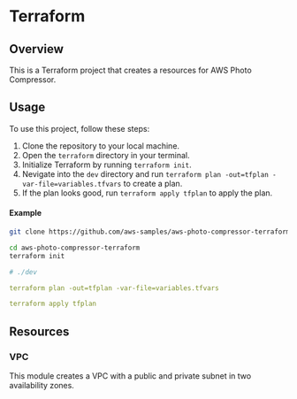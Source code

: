 # Terraform

## Overview

This is a Terraform project that creates a resources for AWS Photo Compressor.

## Usage

To use this project, follow these steps:

1. Clone the repository to your local machine.
2. Open the `terraform` directory in your terminal.
3. Initialize Terraform by running `terraform init`.
4. Nevigate into the `dev` directory and run `terraform plan -out=tfplan -var-file=variables.tfvars` to create a plan.
5. If the plan looks good, run `terraform apply tfplan` to apply the plan.

#### Example
```bash
git clone https://github.com/aws-samples/aws-photo-compressor-terraform.git

cd aws-photo-compressor-terraform
terraform init
```

```yaml
# ./dev

terraform plan -out=tfplan -var-file=variables.tfvars

terraform apply tfplan
```

## Resources

### VPC

This module creates a VPC with a public and private subnet in two availability zones.